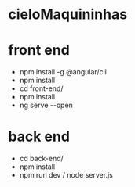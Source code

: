 # cieloMaquininhas
  
# front end

  - npm install -g @angular/cli
  - npm install 
  - cd front-end/
  - npm install
  - ng serve --open

# back end

  - cd back-end/
  - npm install
  - npm run dev / node server.js

